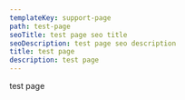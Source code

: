 ```yaml
---
templateKey: support-page
path: test-page
seoTitle: test page seo title
seoDescription: test page seo description
title: test page
description: test page
---
```

test page